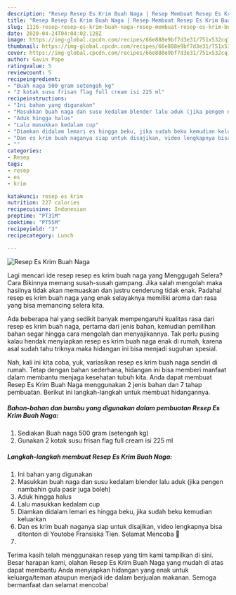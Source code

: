 ```yaml
---
description: "Resep Resep Es Krim Buah Naga | Resep Membuat Resep Es Krim Buah Naga Yang Lezat"
title: "Resep Resep Es Krim Buah Naga | Resep Membuat Resep Es Krim Buah Naga Yang Lezat"
slug: 1116-resep-resep-es-krim-buah-naga-resep-membuat-resep-es-krim-buah-naga-yang-lezat
date: 2020-04-24T04:04:02.128Z
image: https://img-global.cpcdn.com/recipes/66e888e9bf7d3e31/751x532cq70/resep-es-krim-buah-naga-foto-resep-utama.jpg
thumbnail: https://img-global.cpcdn.com/recipes/66e888e9bf7d3e31/751x532cq70/resep-es-krim-buah-naga-foto-resep-utama.jpg
cover: https://img-global.cpcdn.com/recipes/66e888e9bf7d3e31/751x532cq70/resep-es-krim-buah-naga-foto-resep-utama.jpg
author: Gavin Pope
ratingvalue: 5
reviewcount: 5
recipeingredient:
- "Buah naga 500 gram setengah kg"
- "2 kotak susu frisan flag full cream isi 225 ml"
recipeinstructions:
- "Ini bahan yang digunakan"
- "Masukkan buah naga dan susu kedalam blender lalu aduk (jika pengen nambahin gula pasir juga boleh)"
- "Aduk hingga halus"
- "Lalu masukkan kedalam cup"
- "Diamkan didalam lemari es hingga beku, jika sudah beku kemudian keluarkan"
- "Dan es krim buah naganya siap untuk disajikan, video lengkapnya bisa ditonton di Youtobe Fransiska Tien. Selamat Mencoba 🤗"
- ""
categories:
- Resep
tags:
- resep
- es
- krim

katakunci: resep es krim 
nutrition: 227 calories
recipecuisine: Indonesian
preptime: "PT31M"
cooktime: "PT55M"
recipeyield: "3"
recipecategory: Lunch

---
```



![Resep Es Krim Buah Naga](https://img-global.cpcdn.com/recipes/66e888e9bf7d3e31/751x532cq70/resep-es-krim-buah-naga-foto-resep-utama.jpg)

Lagi mencari ide resep resep es krim buah naga yang Menggugah Selera? Cara Bikinnya memang susah-susah gampang. Jika salah mengolah maka hasilnya tidak akan memuaskan dan justru cenderung tidak enak. Padahal resep es krim buah naga yang enak selayaknya memiliki aroma dan rasa yang bisa memancing selera kita.



Ada beberapa hal yang sedikit banyak mempengaruhi kualitas rasa dari resep es krim buah naga, pertama dari jenis bahan, kemudian pemilihan bahan segar hingga cara mengolah dan menyajikannya. Tak perlu pusing kalau hendak menyiapkan resep es krim buah naga enak di rumah, karena asal sudah tahu triknya maka hidangan ini bisa menjadi suguhan spesial.


Nah, kali ini kita coba, yuk, variasikan resep es krim buah naga sendiri di rumah. Tetap dengan bahan sederhana, hidangan ini bisa memberi manfaat dalam membantu menjaga kesehatan tubuh kita. Anda dapat membuat Resep Es Krim Buah Naga menggunakan 2 jenis bahan dan 7 tahap pembuatan. Berikut ini langkah-langkah untuk membuat hidangannya.

<!--inarticleads1-->

##### Bahan-bahan dan bumbu yang digunakan dalam pembuatan Resep Es Krim Buah Naga:

1. Sediakan Buah naga 500 gram (setengah kg)
1. Gunakan 2 kotak susu frisan flag full cream isi 225 ml




<!--inarticleads2-->

##### Langkah-langkah membuat Resep Es Krim Buah Naga:

1. Ini bahan yang digunakan
1. Masukkan buah naga dan susu kedalam blender lalu aduk (jika pengen nambahin gula pasir juga boleh)
1. Aduk hingga halus
1. Lalu masukkan kedalam cup
1. Diamkan didalam lemari es hingga beku, jika sudah beku kemudian keluarkan
1. Dan es krim buah naganya siap untuk disajikan, video lengkapnya bisa ditonton di Youtobe Fransiska Tien. Selamat Mencoba 🤗
1. 




Terima kasih telah menggunakan resep yang tim kami tampilkan di sini. Besar harapan kami, olahan Resep Es Krim Buah Naga yang mudah di atas dapat membantu Anda menyiapkan hidangan yang enak untuk keluarga/teman ataupun menjadi ide dalam berjualan makanan. Semoga bermanfaat dan selamat mencoba!
